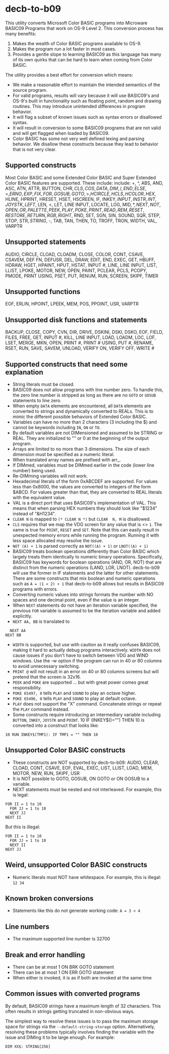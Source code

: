 # decb-to-b09

This utility converts Microsoft Color BASIC programs into Microware BASIC09
Programs that work on OS-9 Level 2. This conversion process has many benefits:
1. Makes the wealth of Color BASIC programs available to OS-9.
2. Makes the program run a lot faster in most cases.
3. Provides a gentle slope to learning BASIC09 as this language has many of
   its own quirks that can be hard to learn when coming from Color BASIC.

The utility provides a best effort for conversion which means:
* We make a reasonable effort to maintain the intended semantics of the source
  program.
* For valid programs, results will vary because it will use BASIC09's and
  OS-9's built in functionality such as floating point, random and drawing
  routines. This may introduce unintended differences in program behavior.
* It will flag a subset of known issues such as syntax errors or disallowed
  syntax.
* It will result in conversion to some BASIC09 programs that are not valid and
  will get flagged when loaded by BASIC09.
* Color BASIC has some not very well defined lexing and parsing behavior. We
  disallow these constructs because they lead to behavior that is not very
  clear.

## Supported constructs
Most Color BASIC and some Extended Color BASIC and Super Extended Color BASIC
features are supported. These include:
include: +, ^, ABS, AND, ASC, ATN, ATTR, BUTTON, CHR$, CLS, COS, DATA, DIM, /, END, ELSE, =, ERNO, EXP, FIX, FOR, GOSUB, GOTO, >, HCIRCLE, HCLS, HCOLOR, HEX$, HLINE, HPRINT, HRESET, HSET, HSCREEN, IF, INKEY$, INPUT, INSTR, INT, JOYSTK, LEFT$, LEN, <, LET, LINE INPUT, LOCATE, LOG, MID$, *, NEXT, NOT, OPEN, OR, PALETTE, PEEK, PLAY, POKE, PRINT, READ, REM, RESET, RESTORE, RETURN, RGB, RIGHT$, RND, SET, SGN, SIN, SOUND, SQR, STEP, STOP, STR$, STRING$, -, TAB, TAN, THEN, TO, TROFF, TRON, WIDTH, VAL, VARPTR

## Unsupported statements
AUDIO, CIRCLE, CLOAD, CLOADM, CLOSE, COLOR, CONT, CSAVE, CSAVEM, DEF FN, DEFUSR, DEL, DRAW, EDIT, END, EXEC, GET, HBUFF, HDRAW, HGET, HPAINT, HPUT, HSTAT, INPUT #, LINE, LINE INPUT, LIST, LLIST, LPOKE, MOTOR, NEW, OPEN, PAINT, PCLEAR, PCLS, PCOPY, PMODE, PRINT USING, PSET, PUT, RENUM, RUN, SCREEN, SKIPF, TIMER

## Unsupported functions
EOF, ERLIN, HPOINT, LPEEK, MEM, POS, PPOINT, USR, VARPTR

## Unsupported disk functions and statements
BACKUP, CLOSE, COPY, CVN, DIR, DRIVE, DSKINI, DSKI, DSKO, EOF, FIELD, FILES, FREE, GET, INPUT #, KILL, LINE INPUT, LOAD, LOADM, LOC, LOF, LSET, MERGE, MKN, OPEN, PRINT #, PRINT # USING, PUT #, RENAME, RSET, RUN, SAVE, SAVEM, UNLOAD, VERIFY ON, VERIFY OFF, WRITE #

## Supported constructs that need some explanation
* String literals must be closed.
* BASIC09 does not allow programs with line number zero. To handle this, the
  zero line number is stripped as long as there are no `GOTO` or `GOSUB`
  statements to line zero.
* When empty `DATA` elements are encountered, all `DATA` elements are
  converted to strings and dynamically converted to REALs. This is to mimic
  the different possible behaviors of Extended Color BASIC.
* Variables can have no more than 2 characters (3 including the $) and cannot
  be keywords including `IN`, `ON` or `TO`.
* By default variables are not DIMensioned and assumed to be STRING or REAL.
  They are initialized to "" or 0 at the beginning of the output program.
* Arrays are limited to no more than 3 dimensions. The size of each dimension
  must be specified as a numeric literal.
* When translated array names are prefixed with arr_.
* If DIMmed, variables must be DIMmed earlier in the code (lower line number)
  being used.
* Re-DIMming variables will not work.
* Hexadecimal literals of the form 0xABCDEF are supported. For values less
  than 0x8000, the values are converted to integers of the form $ABCD. For
  values greater than that, they are converted to REAL literals with the
  equivalent value.
* VAL is a direct port that uses BASIC09's implementation of VAL. This means
  that when parsing HEX numbers they should look like "$1234" instead of
  "&H1234".
* `CLEAR N` is mapped to `(* CLEAR N *)` but `CLEAR  N, M` is disallowed.
* `CLS` requires that we map the VDG screen for any value that is <> `1`.
  The same is true for `POINT`, `RESET` and `SET`. Note that this can easily
  result in unexpected memory errors while running the program. Running it
  with less space allocated may resolve the issue.
* `NOT (A) + 1` is parsed correctly as `NOT((A) + 1)` or `LNOT((A) + 1)`
* BASIC09 treats boolean operations differently than Color BASIC which
  largely treats them identically to numeric binary operations.
  Specifically, BASIC09 has keywords for boolean operations (AND, OR, NOT)
  that are distinct from the numeric operations (LAND, LOR, LNOT).
  decb-to-b09 will use the former in IF statements and the latter for other
  statements. There are some constructs that mix boolean and numeric
  operations such as `A = (1 < 2) + 1` that decb-to-b09 allows but
  results in BASIC09 programs with errors.
* Converting numeric values into strings formats the number with NO spaces
  and one decimal point, even if the value is an integer.
* When `NEXT` statements do not have an iteration variable specified, the
  previous `FOR` variable is assumed to be the iteration variable and added
  explicitly.
* `NEXT AA, BB` is translated to
```
  NEXT AA
NEXT BB
```
* `WIDTH` is supported, but use with caution as it really confuses BASIC09,
  making it hard to actually debug programs interactively. `WIDTH` does not
  cause issues if you don't have to switch between VDG and WIND windows. Use
  the -w option if the program can run in 40 or 80 columns to avoid
  unnecessary switching.
* `PRINT @` will not result in an error on 40 or 80 columns screens but will
  pretend that the screen is 32x16.
* `PEEK` and `POKE` are supported ... but with great power comes great
  responsibility.
* `POKE 65497, 0` tells `PLAY` and `SOUND` to play an octave higher.
* `POKE 65496, 0` tells `PLAY` and `SOUND` to play at default octave.
* `PLAY` does not support the "X" command. Concatenate strings or repeat the
  `PLAY` command instead.
* Some constructs require introducing an intermediary variable including
  `BUTTON`, `INKEY`, `JOYSTK` and `POINT`.
10 IF (INKEY$()="") THEN 10 is converted into a construct that looks like:
```
10 RUN INKEY$(TMP1): IF TMP1 = "" THEN 10
```

## Unsupported Color BASIC constructs
* These constructs are NOT supported by decb-to-b09:
AUDIO, CLEAR, CLOAD, CONT, CSAVE, EOF, EVAL, EXEC, LIST, LLIST, LOAD, MEM,
MOTOR, NEW, RUN, SKIPF, USR
* It is NOT possible to GOTO, GOSUB, ON GOTO or ON GOSUB to a variable.
* NEXT statements must be nested and not interleaved. For example, this is legal:
```
FOR II = 1 to 10
  FOR JJ = 1 to 10
  NEXT JJ
NEXT II
```
But this is illegal:
```
FOR II = 1 to 10
  FOR JJ = 1 to 10
  NEXT II
NEXT JJ
```

## Weird, unsupported Color BASIC constructs
* Numeric literals must NOT have whitespace. For example, this is illegal:
  `12 34`

## Known broken conversions
* Statements like this do not generate working code: `A = 3 < 4`

## Line numbers
* The maximum supported line number is 32700

## Break and error handling
* There can be at most 1 ON BRK GOTO statement
* There can be at most 1 ON ERR GOTO statement
* When either is invoked, it is as if both are invoked at the same time

## Common issues with converted programs
By default, BASIC09 strings have a maximum length of 32 characters. This often
results in strings getting truncated in non-obvious ways.

The simplest way to resolve these issues is to pass the maximum storage space
for strings via the  `--default-string-storage` option. Alternatively,
resolving these problems typically involves finding the variable with the issue
and DIMing it to be large enough. For example:
```
DIM XX$: STRING[256]
```
